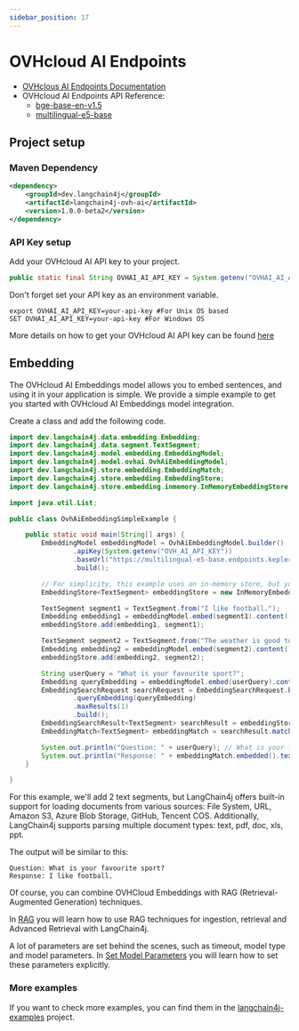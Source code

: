 ```yaml
---
sidebar_position: 17
---
```


# OVHcloud AI Endpoints

- [OVHclous AI Endpoints Documentation](https://labs.ovhcloud.com/en/ai-endpoints/)
- OVHcloud AI Endpoints API Reference:
  - [bge-base-en-v1.5](https://bge-base-en-v1-5.endpoints.kepler.ai.cloud.ovh.net/doc)
  - [multilingual-e5-base](https://multilingual-e5-base.endpoints.kepler.ai.cloud.ovh.net/doc)

## Project setup

### Maven Dependency

```xml
<dependency>
    <groupId>dev.langchain4j</groupId>
    <artifactId>langchain4j-ovh-ai</artifactId>
    <version>1.0.0-beta2</version>
</dependency>
```

### API Key setup
Add your OVHcloud AI API key to your project.

```java
public static final String OVHAI_AI_API_KEY = System.getenv("OVHAI_AI_API_KEY");
```
Don't forget set your API key as an environment variable.
```shell
export OVHAI_AI_API_KEY=your-api-key #For Unix OS based
SET OVHAI_AI_API_KEY=your-api-key #For Windows OS
```
More details on how to get your OVHcloud AI API key can be found [here](https://endpoints.ai.cloud.ovh.net/)

## Embedding
The OVHcloud AI Embeddings model allows you to embed sentences, and using it in your application is simple. We provide a simple example to get you started with OVHcloud AI Embeddings model integration.

Create a class and add the following code.

```java
import dev.langchain4j.data.embedding.Embedding;
import dev.langchain4j.data.segment.TextSegment;
import dev.langchain4j.model.embedding.EmbeddingModel;
import dev.langchain4j.model.ovhai.OvhAiEmbeddingModel;
import dev.langchain4j.store.embedding.EmbeddingMatch;
import dev.langchain4j.store.embedding.EmbeddingStore;
import dev.langchain4j.store.embedding.inmemory.InMemoryEmbeddingStore;

import java.util.List;

public class OvhAiEmbeddingSimpleExample {

    public static void main(String[] args) {
        EmbeddingModel embeddingModel = OvhAiEmbeddingModel.builder()
                .apiKey(System.getenv("OVH_AI_API_KEY"))
                .baseUrl("https://multilingual-e5-base.endpoints.kepler.ai.cloud.ovh.net")
                .build();

        // For simplicity, this example uses an in-memory store, but you can choose any external compatible store for production environments.
        EmbeddingStore<TextSegment> embeddingStore = new InMemoryEmbeddingStore<>();

        TextSegment segment1 = TextSegment.from("I like football.");
        Embedding embedding1 = embeddingModel.embed(segment1).content();
        embeddingStore.add(embedding1, segment1);

        TextSegment segment2 = TextSegment.from("The weather is good today.");
        Embedding embedding2 = embeddingModel.embed(segment2).content();
        embeddingStore.add(embedding2, segment2);

        String userQuery = "What is your favourite sport?";
        Embedding queryEmbedding = embeddingModel.embed(userQuery).content();
        EmbeddingSearchRequest searchRequest = EmbeddingSearchRequest.builder()
                .queryEmbedding(queryEmbedding)
                .maxResults(1)
                .build();
        EmbeddingSearchResult<TextSegment> searchResult = embeddingStore.search(searchRequest);
        EmbeddingMatch<TextSegment> embeddingMatch = searchResult.matches().get(0);

        System.out.println("Question: " + userQuery); // What is your favourite sport?
        System.out.println("Response: " + embeddingMatch.embedded().text()); // I like football.
    }

}
```

For this example, we'll add 2 text segments, but LangChain4j offers built-in support for loading documents from various sources:
File System, URL, Amazon S3, Azure Blob Storage, GitHub, Tencent COS.
Additionally, LangChain4j supports parsing multiple document types:
text, pdf, doc, xls, ppt.

The output will be similar to this:

```plaintext
Question: What is your favourite sport?
Response: I like football.
```

Of course, you can combine OVHCloud  Embeddings with RAG (Retrieval-Augmented Generation) techniques.

In [RAG](/tutorials/rag) you will learn how to use RAG techniques for ingestion, retrieval and Advanced Retrieval with LangChain4j.

A lot of parameters are set behind the scenes, such as timeout, model type and model parameters.
In [Set Model Parameters](/tutorials/model-parameters) you will learn how to set these parameters explicitly.

### More examples
If you want to check more examples, you can find them in the [langchain4j-examples](https://github.com/langchain4j/langchain4j-examples) project.

